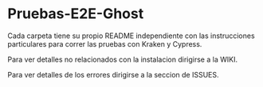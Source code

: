 # Pruebas-E2E-Ghost
<p>Cada carpeta tiene su propio README independiente con las instrucciones particulares para correr las pruebas con Kraken y Cypress.</p>
<p>Para ver detalles no relacionados con la instalacion dirigirse a la WIKI.</p>
<p>Para ver detalles de los errores dirigirse a la seccion de ISSUES.</p>
